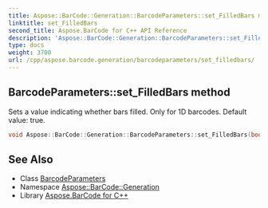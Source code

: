```yaml
---
title: Aspose::BarCode::Generation::BarcodeParameters::set_FilledBars method
linktitle: set_FilledBars
second_title: Aspose.BarCode for C++ API Reference
description: 'Aspose::BarCode::Generation::BarcodeParameters::set_FilledBars method. Sets a value indicating whether bars filled. Only for 1D barcodes. Default value: true in C++.'
type: docs
weight: 3700
url: /cpp/aspose.barcode.generation/barcodeparameters/set_filledbars/
---
```

## BarcodeParameters::set_FilledBars method


Sets a value indicating whether bars filled. Only for 1D barcodes. Default value: true.

```cpp
void Aspose::BarCode::Generation::BarcodeParameters::set_FilledBars(bool value)
```

## See Also

* Class [BarcodeParameters](../)
* Namespace [Aspose::BarCode::Generation](../../)
* Library [Aspose.BarCode for C++](../../../)
